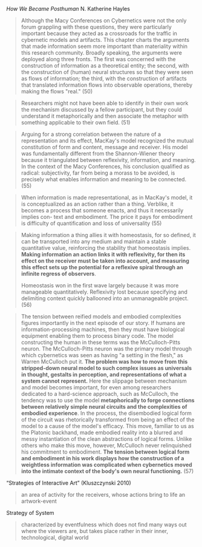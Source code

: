 *How We Became Posthuman* N. Katherine Hayles
> Although the Macy Conferences on Cybernetics were not the only forum grappling with these questions, they were particularly important because they acted as a crossroads for the traffic in cybernetic models and artifacts. This chapter charts the arguments that made information seem more important than materiality within this research community. Broadly speaking, the arguments were deployed along three fronts. The first was concerned with the construction of information as a theoretical entity; the second, with the construction of (human) neural structures so that they were seen as flows of information; the third, with the construction of artifacts that translated information flows into observable operations, thereby making the flows "real."
> (50)

> Researchers might not have been able to identify in their own work the mechanism discussed by a fellow participant, but they could understand it metaphorically and then associate the metaphor with something applicable to their own field.
> (51)

> Arguing for a strong correlation between the nature of a representation and its effect, MacKay's model recognized the mutual constitution of form and content, message and receiver. His model was fundamentally different from the Shannon-Wiener theory because it triangulated between reflexivity, information, and meaning. In the context of the Macy Conferences, his conclusion qualified as radical: subjectivity, far from being a morass to be avoided, is precisely what enables information and meaning to be connected.
> (55)

> When information is made representational, as in MacKay's model, it is conceptualized as an action rather than a thing. Verblike, it becomes a process that someone enacts, and thus it necessarily implies con- text and embodiment. The price it pays for embodiment is difficulty of quantification and loss of universality
> (55)

> Making information a thing allies it with homeostasis, for so defined, it can be transported into any medium and maintain a stable quantitative value, reinforcing the stability that homeostasis implies. **Making information an action links it with reflexivity, for then its effect on the receiver must be taken into account, and measuring this effect sets up the potential for a reflexive spiral through an infinite regress of observers**. 
> 
> Homeostasis won in the first wave largely because it was more manageable quantitatively. Reflexivity lost because specifying and delimiting context quickly ballooned into an unmanageable project. 
> (56)

> The tension between reified models and embodied complexities figures importantly in the next episode of our story. If humans are information-processing machines, then they must have biological equipment enabling them to process binary code. The model constructing the human in these terms was the McCulloch-Pitts neuron. The McCulloch-Pitts neuron was the primary model through which cybernetics was seen as having "a setting in the flesh," as Warren McCulloch put it. **The problem was how to move from this stripped-down neural model to such complex issues as universals in thought, gestalts in perception, and representations of what a system cannot represent.** Here the slippage between mechanism and model becomes important, for even among researchers dedicated to a hard-science approach, such as McCulloch, the tendency was to use the model **metaphorically to forge connections between relatively simple neural circuits and the complexities of embodied experience**. In the process, the disembodied logical form of the circuit was rhetorically transformed from being an effect of the model to a cause of the model's efficacy. This move, familiar to us as the Platonic backhand, made embodied reality into a blurred and messy instantiation of the clean abstractions of logical forms. Unlike others who make this move, however, McCulloch never relinquished his commitment to embodiment. **The tension between logical form and embodiment in his work displays how the construction of a weightless information was complicated when cybernetics moved into the intimate context of the body's own neural functioning.**
> (57)


“Strategies of Interactive Art” (Kluszczynski 2010)
>  an area of activity for the receivers, whose actions bring to life an artwork-event

Strategy of System
>  characterized by eventfulness which does not find many ways out where the viewers are, but takes place rather in their inner, technological, digital world